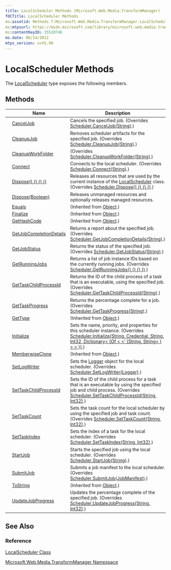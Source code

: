 ```yaml
---
title: LocalScheduler Methods (Microsoft.Web.Media.TransformManager)
TOCTitle: LocalScheduler Methods
ms:assetid: Methods.T:Microsoft.Web.Media.TransformManager.LocalScheduler
ms:mtpsurl: https://msdn.microsoft.com/library/microsoft.web.media.transformmanager.localscheduler_methods(v=VS.90)
ms:contentKeyID: 35520746
ms.date: 06/14/2012
mtps_version: v=VS.90
---
```


# LocalScheduler Methods

The [LocalScheduler](localscheduler-class-microsoft-web-media-transformmanager.md) type exposes the following members.

## Methods

||Name|Description|
|--- |--- |--- |
|![Public method](images/Hh125771.pubmethod(en-us,VS.90).gif "Public method")|[CancelJob](localscheduler-canceljob-method-microsoft-web-media-transformmanager.md)|Cancels the specified job. (Overrides [Scheduler.CancelJob(String)](scheduler-canceljob-method-microsoft-web-media-transformmanager.md).)|
|![Public method](images/Hh125771.pubmethod(en-us,VS.90).gif "Public method")|[CleanupJob](localscheduler-cleanupjob-method-microsoft-web-media-transformmanager.md)|Removes scheduler artifacts for the specified job. (Overrides [Scheduler.CleanupJob(String)](scheduler-cleanupjob-method-microsoft-web-media-transformmanager.md).)|
|![Public method](images/Hh125771.pubmethod(en-us,VS.90).gif "Public method")|[CleanupWorkFolder](localscheduler-cleanupworkfolder-method-microsoft-web-media-transformmanager.md)|(Overrides [Scheduler.CleanupWorkFolder(String)](scheduler-cleanupworkfolder-method-microsoft-web-media-transformmanager.md).)|
|![Public method](images/Hh125771.pubmethod(en-us,VS.90).gif "Public method")|[Connect](localscheduler-connect-method-microsoft-web-media-transformmanager.md)|Connects to the local scheduler. (Overrides [Scheduler.Connect(String)](scheduler-connect-method-microsoft-web-media-transformmanager.md).)|
|![Public method](images/Hh125771.pubmethod(en-us,VS.90).gif "Public method")|[Dispose() () () ()](localscheduler-dispose-method-microsoft-web-media-transformmanager_1.md)|Releases all resources that are used by the current instance of the [LocalScheduler](localscheduler-class-microsoft-web-media-transformmanager.md) class. (Overrides [Scheduler.Dispose() () () ()](scheduler-dispose-method-microsoft-web-media-transformmanager.md).)|
|![Protected method](images/Hh125771.protmethod(en-us,VS.90).gif "Protected method")|[Dispose(Boolean)](localscheduler-dispose-method-boolean-microsoft-web-media-transformmanager.md)|Releases unmanaged resources and optionally releases managed resources.|
|![Public method](images/Hh125771.pubmethod(en-us,VS.90).gif "Public method")|[Equals](https://msdn.microsoft.com/library/bsc2ak47)|(Inherited from [Object](https://msdn.microsoft.com/library/e5kfa45b).)|
|![Protected method](images/Hh125771.protmethod(en-us,VS.90).gif "Protected method")|[Finalize](https://msdn.microsoft.com/library/4k87zsw7)|(Inherited from [Object](https://msdn.microsoft.com/library/e5kfa45b).)|
|![Public method](images/Hh125771.pubmethod(en-us,VS.90).gif "Public method")|[GetHashCode](https://msdn.microsoft.com/library/zdee4b3y)|(Inherited from [Object](https://msdn.microsoft.com/library/e5kfa45b).)|
|![Public method](images/Hh125771.pubmethod(en-us,VS.90).gif "Public method")|[GetJobCompletionDetails](localscheduler-getjobcompletiondetails-method-microsoft-web-media-transformmanager.md)|Returns a report about the specified job. (Overrides [Scheduler.GetJobCompletionDetails(String)](scheduler-getjobcompletiondetails-method-microsoft-web-media-transformmanager.md).)|
|![Public method](images/Hh125771.pubmethod(en-us,VS.90).gif "Public method")|[GetJobStatus](localscheduler-getjobstatus-method-microsoft-web-media-transformmanager.md)|Returns the status of the specified job. (Overrides [Scheduler.GetJobStatus(String)](scheduler-getjobstatus-method-microsoft-web-media-transformmanager.md).)|
|![Public method](images/Hh125771.pubmethod(en-us,VS.90).gif "Public method")|[GetRunningJobs](localscheduler-getrunningjobs-method-microsoft-web-media-transformmanager.md)|Returns a list of job instance IDs based on the currently running jobs. (Overrides [Scheduler.GetRunningJobs() () () ()](scheduler-getrunningjobs-method-microsoft-web-media-transformmanager.md).)|
|![Public method](images/Hh125771.pubmethod(en-us,VS.90).gif "Public method")|[GetTaskChildProcessId](localscheduler-gettaskchildprocessid-method-microsoft-web-media-transformmanager.md)|Returns the ID of the child process of a task that is an executable, using the specified job. (Overrides [Scheduler.GetTaskChildProcessId(String)](scheduler-gettaskchildprocessid-method-microsoft-web-media-transformmanager.md).)|
|![Public method](images/Hh125771.pubmethod(en-us,VS.90).gif "Public method")|[GetTaskProgress](localscheduler-gettaskprogress-method-microsoft-web-media-transformmanager.md)|Returns the percentage complete for a job. (Overrides [Scheduler.GetTaskProgress(String)](scheduler-gettaskprogress-method-microsoft-web-media-transformmanager.md).)|
|![Public method](images/Hh125771.pubmethod(en-us,VS.90).gif "Public method")|[GetType](https://msdn.microsoft.com/library/dfwy45w9)|(Inherited from [Object](https://msdn.microsoft.com/library/e5kfa45b).)|
|![Public method](images/Hh125771.pubmethod(en-us,VS.90).gif "Public method")|[Initialize](localscheduler-initialize-method-microsoft-web-media-transformmanager.md)|Sets the name, priority, and properties for this scheduler instance. (Overrides [Scheduler.Initialize(String, Credential, String, Int32, Dictionary< (Of < <' (String, String> ) > > ))](scheduler-initialize-method-microsoft-web-media-transformmanager.md).)|
|![Protected method](images/Hh125771.protmethod(en-us,VS.90).gif "Protected method")|[MemberwiseClone](https://msdn.microsoft.com/library/57ctke0a)|(Inherited from [Object](https://msdn.microsoft.com/library/e5kfa45b).)|
|![Public method](images/Hh125771.pubmethod(en-us,VS.90).gif "Public method")|[SetLogWriter](localscheduler-setlogwriter-method-microsoft-web-media-transformmanager.md)|Sets the [Logger](logger-class-microsoft-web-media-transformmanager.md) object for the local scheduler. (Overrides [Scheduler.SetLogWriter(Logger)](scheduler-setlogwriter-method-microsoft-web-media-transformmanager.md).)|
|![Public method](images/Hh125771.pubmethod(en-us,VS.90).gif "Public method")|[SetTaskChildProcessId](localscheduler-settaskchildprocessid-method-microsoft-web-media-transformmanager.md)|Sets the ID of the child process for a task that is an executable by using the specified job and child process. (Overrides [Scheduler.SetTaskChildProcessId(String, Int32)](scheduler-settaskchildprocessid-method-microsoft-web-media-transformmanager.md).)|
|![Public method](images/Hh125771.pubmethod(en-us,VS.90).gif "Public method")|[SetTaskCount](localscheduler-settaskcount-method-microsoft-web-media-transformmanager.md)|Sets the task count for the local scheduler by using the specified job and task count. (Overrides [Scheduler.SetTaskCount(String, Int32)](scheduler-settaskcount-method-microsoft-web-media-transformmanager.md).)|
|![Public method](images/Hh125771.pubmethod(en-us,VS.90).gif "Public method")|[SetTaskIndex](localscheduler-settaskindex-method-microsoft-web-media-transformmanager.md)|Sets the index of a task for the local scheduler. (Overrides [Scheduler.SetTaskIndex(String, Int32)](scheduler-settaskindex-method-microsoft-web-media-transformmanager.md).)|
|![Public method](images/Hh125771.pubmethod(en-us,VS.90).gif "Public method")|[StartJob](localscheduler-startjob-method-microsoft-web-media-transformmanager.md)|Starts the specified job using the local scheduler. (Overrides [Scheduler.StartJob(String)](scheduler-startjob-method-microsoft-web-media-transformmanager.md).)|
|![Public method](images/Hh125771.pubmethod(en-us,VS.90).gif "Public method")|[SubmitJob](localscheduler-submitjob-method-microsoft-web-media-transformmanager.md)|Submits a job manifest to the local scheduler. (Overrides [Scheduler.SubmitJob(JobManifest)](scheduler-submitjob-method-microsoft-web-media-transformmanager.md).)|
|![Public method](images/Hh125771.pubmethod(en-us,VS.90).gif "Public method")|[ToString](https://msdn.microsoft.com/library/7bxwbwt2)|(Inherited from [Object](https://msdn.microsoft.com/library/e5kfa45b).)|
|![Public method](images/Hh125771.pubmethod(en-us,VS.90).gif "Public method")|[UpdateJobProgress](localscheduler-updatejobprogress-method-microsoft-web-media-transformmanager.md)|Updates the percentage complete of the specified job. (Overrides [Scheduler.UpdateJobProgress(String, Int32)](scheduler-updatejobprogress-method-microsoft-web-media-transformmanager.md).)|

## See Also

### Reference

[LocalScheduler Class](localscheduler-class-microsoft-web-media-transformmanager.md)

[Microsoft.Web.Media.TransformManager Namespace](microsoft-web-media-transformmanager-namespace.md)
